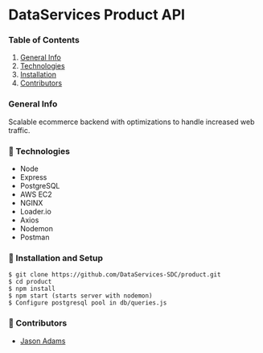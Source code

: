 # DataServices Product API

### Table of Contents

1. [General Info](#🌴-General-Info)
2. [Technologies](#🧪-Technologies)
3. [Installation](#🚀-Installation)
4. [Contributors](#🤝-Contributors)

### General Info

Scalable ecommerce backend with optimizations to handle increased web traffic.

### 🧪 Technologies

* Node
* Express
* PostgreSQL
* AWS EC2
* NGINX
* Loader.io
* Axios
* Nodemon
* Postman

### 🚀 Installation and Setup

```
$ git clone https://github.com/DataServices-SDC/product.git 
$ cd product 
$ npm install 
$ npm start (starts server with nodemon) 
$ Configure postgresql pool in db/queries.js
```

### 🤝 Contributors

- [Jason Adams](https://www.linkedin.com/in/jason-adams-b88086146/)


